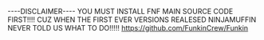 ----DISCLAIMER----
YOU MUST INSTALL FNF MAIN SOURCE CODE FIRST!!!!
CUZ WHEN THE FIRST EVER VERSIONS REALESED NINJAMUFFIN NEVER TOLD US WHAT TO DO!!!!!
https://github.com/FunkinCrew/Funkin